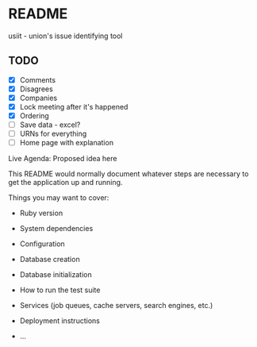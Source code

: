 # README

usiit - union's issue identifying tool

## TODO

- [x] Comments
- [x] Disagrees
- [x] Companies
- [x] Lock meeting after it's happened
- [x] Ordering
- [ ] Save data - excel?
- [ ] URNs for everything
- [ ] Home page with explanation

Live Agenda: Proposed idea here

This README would normally document whatever steps are necessary to get the
application up and running.

Things you may want to cover:

* Ruby version

* System dependencies

* Configuration

* Database creation

* Database initialization

* How to run the test suite

* Services (job queues, cache servers, search engines, etc.)

* Deployment instructions

* ...
